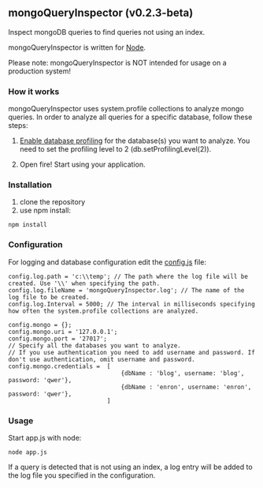## mongoQueryInspector (v0.2.3-beta)
Inspect mongoDB queries to find queries not using an index.

mongoQueryInspector is written for [Node](http://www.nodejs.org/).

Please note: mongoQueryInspector is NOT intended for usage on a production system!

### How it works

mongoQueryInspector uses system.profile collections to analyze mongo queries. 
In order to analyze all queries for a specific database, follow these steps:

1. [Enable database profiling](http://docs.mongodb.org/manual/tutorial/manage-the-database-profiler/) for the database(s) you want to analyze. You need to set the profiling level to 2 (db.setProfilingLevel(2)).

2. Open fire! Start using your application.


### Installation

1. clone the repository
2. use npm install:
```
npm install
```

### Configuration

For logging and database configuration edit the [config.js](https://github.com/meckert/mongoQueryInspector/blob/master/config.js) file:
```
config.log.path = 'c:\\temp'; // The path where the log file will be created. Use '\\' when specifying the path.
config.log.fileName = 'mongoQueryInspector.log'; // The name of the log file to be created.
config.log.Interval = 5000; // The interval in milliseconds specifying how often the system.profile collections are analyzed.

config.mongo = {};
config.mongo.uri = '127.0.0.1';
config.mongo.port = '27017';
// Specify all the databases you want to analyze.
// If you use authentication you need to add username and password. If don't use authentication, omit username and password.
config.mongo.credentials =  [
								{dbName : 'blog', username: 'blog', password: 'qwer'},
								{dbName : 'enron', username: 'enron', password: 'qwer'},
							]
```

### Usage

Start app.js with node:
```
node app.js
```

If a query is detected that is not using an index, a log entry will be added to the log file you specified in the configuration.
